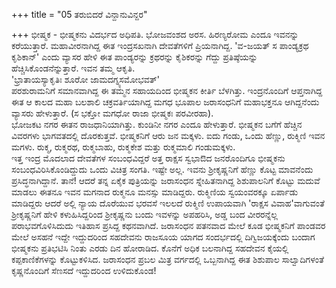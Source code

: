 +++
title = "05 ತರುಬಿದರೆ ವಿನ್ದಾನುವಿನ್ದರ"

+++
ಭೀಷ್ಮಕ - ಭೀಷ್ಮಕನು ವಿದರ್ಭದ ಅಧಿಪತಿ. ಭೋಜವಂಶದ ಅರಸ. ಹಿರಣ್ಯರೋಮ ಎಂದೂ ಇವನನ್ನು ಕರೆಯುತ್ತಾರೆ. ಮಹಾವೀರನಾಗಿದ್ದ ಈತ ಇಂದ್ರಸಖನಾಗಿ ದೇವತೆಗಳಿಗೆ ಪ್ರಿಯನಾಗಿದ್ದ. 'ವ-ಜಯತ್ ಸ ಪಾಂಡ್ಯಕ್ರಥ ಕೃಶಿಕಾನ್' ಎಂದು ವ್ಯಾಸರ ಹೇಳಿ ಈತ ಪಾಂಡ್ಯರನ್ನು ಕ್ರಥರನ್ನು ಕೈಶಿಕರನ್ನು ಗೆದ್ದು ಪ್ರತಿಷ್ಠೆಯನ್ನು ಹೆಚ್ಚಿಸಿಕೊಂಡನೆನ್ನುತ್ತಾರೆ. ಇವನ ತಮ್ಮ ಆಕೃತಿ.  
'ಭ್ರಾತಾಯಸ್ಯಾಕೃತಿಃ ಶೂರೋ ಜಾಮದಗ್ನ್ಯಸಮೋಭವತ್'  
ಪರಶುರಾಮನಿಗೆ ಸಮಾನವಾಗಿದ್ದ ಈ ತಮ್ಮನ ಸಹಾಯದಿಂದ ಭೀಷ್ಮಕನ ಕೀರ್ತಿ ಬೆಳಗಿತ್ತು. ಇಂದ್ರನೊಂದಿಗೆ ಆಪ್ತನಾಗಿದ್ದ ಈತ ಆ ಕಾಲದ ಮಹಾ ಬಲಶಾಲಿ ಚಕ್ರವರ್ತಿಯಾಗಿದ್ದ ಮಗಧ ಭೂಪಾಲ ಜರಾಸಂಧನಿಗೆ ಮಹಾಭಕ್ತನೂ ಆಗಿದ್ದನೆಂದು ವ್ಯಾಸರು ಹೇಳುತ್ತಾರೆ. (ಸ ಭಕ್ತೋ ಮಗಧೋ ರಾಜಾ ಭೀಷ್ಮಕಃ ಪರವೀರಹಾ).  
ಭೋಜಕಟ ನಗರ ಈತನ ರಾಜಧಾನಿಯಾಗಿತ್ತು. ಕುಂಡಿನೀ ನಗರ ಎಂದೂ ಹೇಳುತ್ತಾರೆ. ಭೀಷ್ಮಕನ ಬಗೆಗೆ ಹೆಚ್ಚಿನ ವಿವರಗಳು ಭಾಗವತದಲ್ಲಿ ದೊರಕುತ್ತವೆ. ಭೀಷ್ಮಕನಿಗೆ ಆರು ಜನ ಮಕ್ಕಳು. ಐದು ಗಂಡು, ಒಂದು ಹೆಣ್ಣು, ರುಕ್ಮಿಣಿ ಇವನ ಮಗಳು. ರುಕ್ಮ, ರುಕ್ಮರಥ, ರುಕ್ಮಬಾಹು, ರುಕ್ಮಕೇಶ ಮತ್ತು ರುಕ್ಮಮಾಲಿ ಗಂಡುಮಕ್ಕಳು.  
ಇತ್ತ ಇಂದ್ರ ಮೊದಲಾದ ದೇವತೆಗಳ ಸಂಬಂಧವಿದ್ದರೆ ಅತ್ತ ರಾಕ್ಷಸ ಸ್ವಭಾಔದ ಜನರೊಂದಿಗೂ ಭೀಷ್ಮಕನು ಸಂಬಂಧವಿರಿಸಿಕೊಂಡಿದ್ದುದು ಒಂದು ವಿಚಿತ್ರ ಸಂಗತಿ. ಇಷ್ಟೇ ಅಲ್ಲ. ಇವನು ಶ್ರೀಕೃಷ್ಣನಿಗೆ ಹೆಣ್ಣು ಕೊಟ್ಟ ಮಾವನೆಂದು ಪ್ರಸಿದ್ಧನಾಗಿದ್ದಾನೆ. ತಾನೆ! ಆದರೆ ತನ್ನ ಏಕೈಕ ಪುತ್ರಿಯನ್ನು ಜರಾಸಂಧನ ಸ್ನೇಹಿತನಾಗಿದ್ದ ಶಿಶುಪಾಲನಿಗೆ ಕೊಟ್ಟು ಮದುವೆ ಮಾಡಲು ಈತನೂ ಇವನ ಮಗನಾದ ರುಕ್ಮನೂ ಮನಸ್ಸು ಮಾಡಿದ್ದರು. ರುಕ್ಮಿಣಿಯ ಸ್ವಯಂವರಕ್ಕೂ ಏರ್ಪಾಡು ಮಾಡಿದ್ದರು ಆದರೆ ಅಲ್ಲಿ ನ್ಯಾಯ ದೊರೆಯುವ ಭರವಸೆ ಇಲಲದೆ ರುಕ್ಮಿಣಿ ಉಪಾಯವಾಗಿ 'ರಾಕ್ಷಸ ವಿವಾಹ'ವಾಗುವಂತೆ ಶ್ರೀಕೃಷ್ಣನಿಗೆ ಹೇಳಿ ಕಳುಹಿಸಿದ್ದರಿಂದ ಶ್ರೀಕೃಷ್ಣನು ಬಂದು ಇವಳನ್ನು ಅಪಹರಿಸಿ, ಅಡ್ಡ ಬಂದ ವೀರರನ್ನೆಲ್ಲ ಪರಾಭವಗೊಳಿಸಿದುದು ಇತಿಹಾಸ ಪ್ರಸಿದ್ದ ಕಥನವಾಗಿದೆ. ಜರಾಸಂಧನ ಪತನವಾದ ಮೇಲೆ ಕೂಡ ಭೀಷ್ಮಕನಿಗೆ ಪಾಂಡವರ ಮೇಲೆ ಅಸಹನೆ ಇದ್ದೇ ಇದ್ದುದರಿಂದ ಸಹದೇವನು ರಾಜಸೂಯ ಯಾಗದ ಸಂದರ್ಭದಲ್ಲಿ ದಿಗ್ವಿಜಯಕ್ಕೆಂದು ಬಂದಾಗ ಭೀಷ್ಮಕನು ಪ್ರತಿಭಟಿಸಿ ನಿಂತು ಎರಡು ದಿನ ಹೋರಾಡಿದ. ಕೊನೆಗೆ ಅಧಿಕ ಬಲನಾಗಿದ್ದ ಸಹದೇವನ ಕೈಯಲ್ಲಿ ಕಪ್ಪಕಾಣಿಕೆಗಳನ್ನು ಕೊಟ್ಟುಕಳಿಸಿದ. ಜರಾಸಂಧನ ಪ್ರಬಲ ಮಿತ್ರ ವರ್ಗದಲ್ಲಿ ಒಬ್ಬನಾಗಿದ್ದ ಈತ ಶಿಶುಪಾಲ ಸಾಲ್ವಾದಿಗಳಂತೆ ಕೃಷ್ಣನೊಂದಿಗೆ ಸೆಣಸದೆ ಇದ್ದುದರಿಂದ ಉಳಿದುಕೊಂಡ!